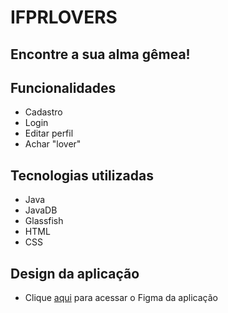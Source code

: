 # IFPRLOVERS
## Encontre a sua alma gêmea!

## Funcionalidades
- Cadastro
- Login
- Editar perfil
- Achar "lover"

## Tecnologias utilizadas
- Java 
- JavaDB
- Glassfish
- HTML
- CSS

## Design da aplicação
- Clique [aqui](https://www.figma.com/file/R883p3eLpyoTodHVVEk7e3/tw?node-id=0%3A1) para acessar o Figma da aplicação
